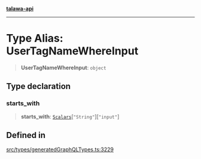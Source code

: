[**talawa-api**](../../../README.md)

***

# Type Alias: UserTagNameWhereInput

> **UserTagNameWhereInput**: `object`

## Type declaration

### starts\_with

> **starts\_with**: [`Scalars`](Scalars.md)\[`"String"`\]\[`"input"`\]

## Defined in

[src/types/generatedGraphQLTypes.ts:3229](https://github.com/Suyash878/talawa-api/blob/f376d03c37e9acd046e7cc983947432c95f74442/src/types/generatedGraphQLTypes.ts#L3229)
